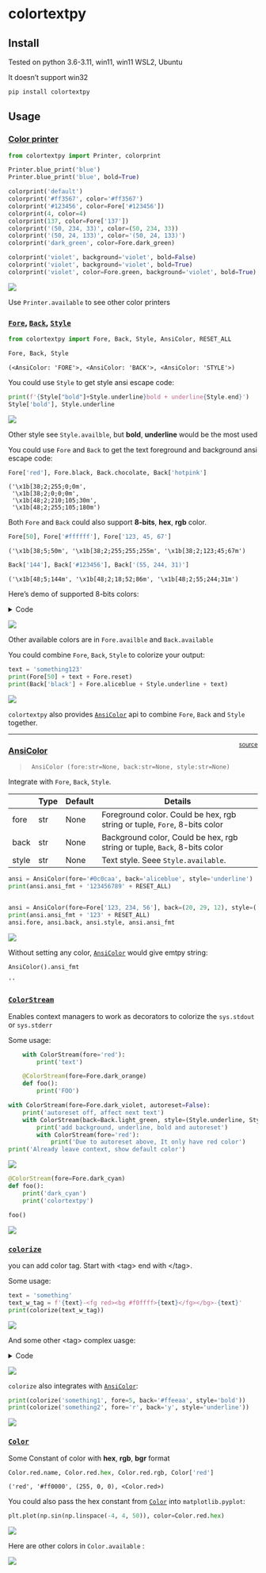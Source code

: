 # colortextpy

<!-- WARNING: THIS FILE WAS AUTOGENERATED! DO NOT EDIT! -->

## Install

Tested on python 3.6-3.11, win11, win11 WSL2, Ubuntu

It doesn’t support win32

``` sh
pip install colortextpy
```

## Usage

### [Color printer](https://susuky.github.io/colortextpy/printer.html)

``` python
from colortextpy import Printer, colorprint

Printer.blue_print('blue')
Printer.blue_print('blue', bold=True)

colorprint('default')
colorprint('#ff3567', color='#ff3567')
colorprint('#123456', color=Fore['#123456'])
colorprint(4, color=4)
colorprint(137, color=Fore['137'])
colorprint('(50, 234, 33)', color=(50, 234, 33))
colorprint('(50, 24, 133)', color='(50, 24, 133)')
colorprint('dark_green', color=Fore.dark_green)

colorprint('violet', background='violet', bold=False)
colorprint('violet', background='violet', bold=True)
colorprint('violet', color=Fore.green, background='violet', bold=True)
```

![](images/index-0.png)

Use `Printer.available` to see other color printers

### [`Fore`](https://susuky.github.io/colortextpy/ansicolor.html#fore), [`Back`](https://susuky.github.io/colortextpy/ansicolor.html#back), [`Style`](https://susuky.github.io/colortextpy/ansicolor.html#style)

``` python
from colortextpy import Fore, Back, Style, AnsiColor, RESET_ALL

Fore, Back, Style
```

    (<AnsiColor: 'FORE'>, <AnsiColor: 'BACK'>, <AnsiColor: 'STYLE'>)

You could use `Style` to get style ansi escape code:

``` python
print(f'{Style["bold"]+Style.underline}bold + underline{Style.end}')
Style['bold'], Style.underline
```

![](images/index-1.png)

Other style see `Style.availble`, but **bold**, **underline** would be
the most used

You could use `Fore` and `Back` to get the text foreground and
background ansi escape code:

``` python
Fore['red'], Fore.black, Back.chocolate, Back['hotpink']
```

    ('\x1b[38;2;255;0;0m',
     '\x1b[38;2;0;0;0m',
     '\x1b[48;2;210;105;30m',
     '\x1b[48;2;255;105;180m')

Both `Fore` and `Back` could also support **8-bits**, **hex**, **rgb**
color.

``` python
Fore[50], Fore['#ffffff'], Fore['123, 45, 67']
```

    ('\x1b[38;5;50m', '\x1b[38;2;255;255;255m', '\x1b[38;2;123;45;67m')

``` python
Back['144'], Back['#123456'], Back['(55, 244, 31)']
```

    ('\x1b[48;5;144m', '\x1b[48;2;18;52;86m', '\x1b[48;2;55;244;31m')

Here’s demo of supported 8-bits colors:

<details>
<summary>Code</summary>

``` python
for i in range(256):
    end = '\n' if (i+1)%8 == 0 else ' '*2
    print(f'{i:3}: {Back[i]}           {Back.reset}', end=end)
```

</details>

![](images/index-3.png)

Other available colors are in `Fore.availble` and `Back.available`

You could combine `Fore`, `Back`, `Style` to colorize your output:

``` python
text = 'something123'
print(Fore[50] + text + Fore.reset)
print(Back['black'] + Fore.aliceblue + Style.underline + text)
```

![](images/index-2.png)

`colortextpy` also provides
[`AnsiColor`](https://susuky.github.io/colortextpy/ansicolor.html#ansicolor)
api to combine `Fore`, `Back` and `Style` together.

------------------------------------------------------------------------

<a
href="https://github.com/susuky/colortextpy/blob/main/colortextpy/ansicolor.py#LNone"
target="_blank" style="float:right; font-size:smaller">source</a>

### [AnsiColor](https://susuky.github.io/colortextpy/ansicolor.html#ansicolor-1)

>      AnsiColor (fore:str=None, back:str=None, style:str=None)

Integrate with `Fore`, `Back`, `Style`.

|       | **Type** | **Default** | **Details**                                                               |
|-------|----------|-------------|---------------------------------------------------------------------------|
| fore  | str      | None        | Foreground color. Could be hex, rgb string or tuple, `Fore`, 8-bits color |
| back  | str      | None        | Background color, Could be hex, rgb string or tuple, `Back`, 8-bits color |
| style | str      | None        | Text style. Seee `Style.available`.                                       |

``` python
ansi = AnsiColor(fore='#0c0caa', back='aliceblue', style='underline')
print(ansi.ansi_fmt + '123456789' + RESET_ALL)


ansi = AnsiColor(fore=Fore['123, 234, 56'], back=(20, 29, 12), style=('bold', 'underline'))
print(ansi.ansi_fmt + '123' + RESET_ALL)
ansi.fore, ansi.back, ansi.style, ansi.ansi_fmt
```

![](images/index-4.png)

Without setting any color,
[`AnsiColor`](https://susuky.github.io/colortextpy/ansicolor.html#ansicolor)
would give emtpy string:

``` python
AnsiColor().ansi_fmt
```

    ''

### [`ColorStream`](https://susuky.github.io/colortextpy/colorizer.html#colorstream)

Enables context managers to work as decorators to colorize the
`sys.stdout` or `sys.stderr`

Some usage:

``` python
    with ColorStream(fore='red'):
        print('text')        

    @ColorStream(fore=Fore.dark_orange)
    def foo():
        print('FOO')
```

``` python
with ColorStream(fore=Fore.dark_violet, autoreset=False):
    print('autoreset off, affect next text')
    with ColorStream(back=Back.light_green, style=(Style.underline, Style.bold)):
        print('add background, underline, bold and autoreset')
        with ColorStream(fore='red'):
            print('Due to autoreset above, It only have red color')
print('Already leave context, show default color')
```

![](images/index-5.png)

``` python
@ColorStream(fore=Fore.dark_cyan)
def foo():
    print('dark_cyan')
    print('colortextpy')

foo()
```

![](images/index-6.png)

### [`colorize`](https://susuky.github.io/colortextpy/colorizer.html#ansicolorizer)

you can add color tag. Start with \<tag\> end with \</tag\>.

Some usage:

``` python
text = 'something'
text_w_tag = f'{text}-<fg red><bg #f0ffff>{text}</fg></bg>-{text}'
print(colorize(text_w_tag))
```

![](images/index-7.png)

And some other \<tag\> complex uasge:

<details>
<summary>Code</summary>

``` python
test_strings = ('one', 'two', 'three', 'four', 'five')
test_templates = [
    '{0}',
    '<blue>{0}</fg>',
    '<red>{0}</red>--<bg green>{1}</bg green>',
    '{0}--<red>{1}</red>--<fg red><bg green>{2}</bg>--{3}</fg>',
    '{0}--<50>{1}</fg>--<fg 155><bg 78>{2}</bg></fg>',
    '<bold>{0}--<fg 180, 46, 78>{1}</fg></bold>--<bg 152, 167, 52>{2}</bg>',
    '<underline>{0}--<180, 46, 78>{1}</fg>--<bold>{1}--<bg 152, 167, 52>{2}</underline>--{3}</bold>--{4}</bg>',
    '<bg #59FFAE>{0}--<#AAAA00>{1}--</bg>{2}</fg>--{3}',
]

for template in test_templates:
    print(colorize(template.format(*test_strings)))
```

</details>

![](images/index-8.png)

`colorize` also integrates with
[`AnsiColor`](https://susuky.github.io/colortextpy/ansicolor.html#ansicolor):

``` python
print(colorize('something1', fore=5, back='#ffeeaa', style='bold'))
print(colorize('something2', fore='r', back='y', style='underline'))
```

![](images/index-9.png)

### [`Color`](https://susuky.github.io/colortextpy/color.html#color)

Some Constant of color with **hex**, **rgb**, **bgr** format

``` python
Color.red.name, Color.red.hex, Color.red.rgb, Color['red']
```

    ('red', '#ff0000', (255, 0, 0), <Color.red>)

You could also pass the hex constant from
[`Color`](https://susuky.github.io/colortextpy/color.html#color) into
`matplotlib.pyplot`:

``` python
plt.plot(np.sin(np.linspace(-4, 4, 50)), color=Color.red.hex)
```

![](index_files/figure-commonmark/cell-19-output-1.png)

Here are other colors in `Color.available` :

![](images/index-10.png)
